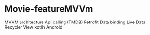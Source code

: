 # Movie-featureMVVm

MVVM architecture
Api calling (TMDB)
Retrofit
Data binding
Live Data
Recycler View
kotlin
Android
